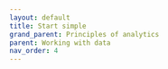 ```yaml
---
layout: default
title: Start simple
grand_parent: Principles of analytics
parent: Working with data
nav_order: 4
---
```

